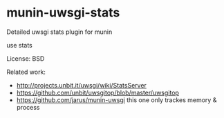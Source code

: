 munin-uwsgi-stats
=================

Detailed uwsgi stats plugin for munin

use stats


License: BSD

Related work:
 - http://projects.unbit.it/uwsgi/wiki/StatsServer
 - https://github.com/unbit/uwsgitop/blob/master/uwsgitop
 - https://github.com/jarus/munin-uwsgi
    this one only trackes memory & process

